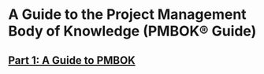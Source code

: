 # A Guide to the Project Management Body of Knowledge (PMBOK® Guide)

## [Part 1: A Guide to PMBOK](part1.md)